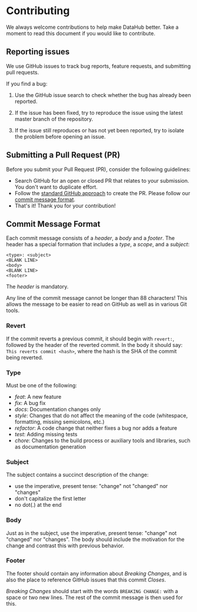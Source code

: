 # Contributing

We always welcome contributions to help make DataHub better. Take a moment to read this document if you would like to contribute.

## Reporting issues

We use GitHub issues to track bug reports, feature requests, and submitting pull requests.

If you find a bug:

1. Use the GitHub issue search to check whether the bug has already been reported.

1. If the issue has been fixed, try to reproduce the issue using the latest master branch of the repository.

1. If the issue still reproduces or has not yet been reported, try to isolate the problem before opening an issue.

## Submitting a Pull Request (PR)

Before you submit your Pull Request (PR), consider the following guidelines:

* Search GitHub for an open or closed PR that relates to your submission. You don't want to duplicate effort.
* Follow the [standard GitHub approach](https://help.github.com/en/github/collaborating-with-issues-and-pull-requests/creating-a-pull-request-from-a-fork) to create the PR. Please follow our [commit message format](#commit-message-format).
* That's it! Thank you for your contribution!

## Commit Message Format

Each commit message consists of a *header*, a *body* and a *footer*. The header has a special formation that includes a *type*, a *scope*, and a *subject*:

    <type>: <subject>
    <BLANK LINE>
    <body>
    <BLANK LINE>
    <footer>

The *header* is mandatory.

Any line of the commit message cannot be longer than 88 characters! This allows the message to be easier to read on GitHub as well as in various Git tools.

### Revert

If the commit reverts a previous commit, it should begin with `revert:`, followed by the header of the reverted commit. In the body it should say: `This reverts commit <hash>`, where the hash is the SHA of the commit being reverted.

### Type

Must be one of the following:

* *feat*: A new feature
* *fix*: A bug fix
* *docs*: Documentation changes only
* *style*: Changes that do not affect the meaning of the code (whitespace, formatting, missing semicolons, etc.)
* *refactor*: A code change that neither fixes a bug nor adds a feature
* *test*: Adding missing tests
* *chore*: Changes to the build process or auxiliary tools and libraries, such as documentation generation

### Subject

The subject contains a succinct description of the change:

* use the imperative, present tense: "change" not "changed" nor "changes"
* don't capitalize the first letter
* no dot(.) at the end

### Body

Just as in the subject, use the imperative, present tense: "change" not "changed" nor "changes". The body should include the motivation for the change and contrast this with previous behavior.

### Footer

The footer should contain any information about *Breaking Changes*, and is also the place to reference GitHub issues that this commit *Closes*.

*Breaking Changes* should start with the words `BREAKING CHANGE:` with a space or two new lines. The rest of the commit message is then used for this.

